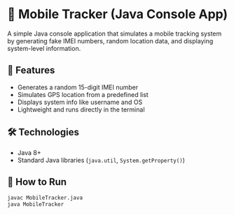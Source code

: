 # 📱 Mobile Tracker (Java Console App)

A simple Java console application that simulates a mobile tracking system by generating fake IMEI numbers, random location data, and displaying system-level information.

## 🚀 Features
- Generates a random 15-digit IMEI number
- Simulates GPS location from a predefined list
- Displays system info like username and OS
- Lightweight and runs directly in the terminal

## 🛠 Technologies
- Java 8+
- Standard Java libraries (`java.util`, `System.getProperty()`)

## 🧪 How to Run

```bash
javac MobileTracker.java
java MobileTracker
